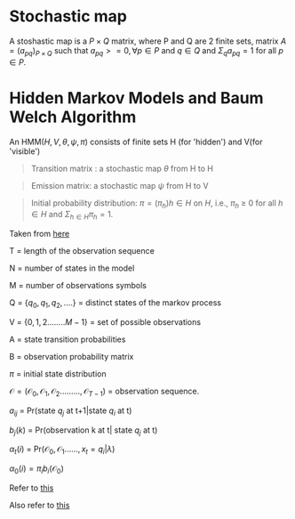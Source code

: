 # Stochastic map
A stoshastic map is a $P \times Q$ matrix, where P and Q are 2 finite sets, matrix $A = (a_{pq})_{P\times Q}$ such that  $a_{pq}>=0, \forall p \in P$ and $q \in Q$ and $\Sigma_{q} a_{pq} = 1$ for all $p \in P$.


# Hidden Markov Models and Baum Welch Algorithm
An HMM($H, V, \theta, \psi, \pi$) consists of finite sets H (for 'hidden') and V(for 'visible')

> Transition matrix : a stochastic map $\theta$ from H to H


> Emission matrix: a stochastic map 
$\psi$ from H to V

> Initial probability distribution:  $\pi = (\pi_{h})h\in H$ on $H$, i.e., $\pi_{h}$ ≥ 0 for all $h\in H$ and $\Sigma_{h\in H} π_{h} = 1$.

Taken from [here](https://medium.com/@kangeugine/hidden-markov-model-7681c22f5b9)

T = length of the observation sequence

N = number of states in the model

M = number of observations symbols

Q = {$q_{0}, q_{1}, q_{2}, ....$} = distinct states of  the markov process

V = {$0, 1, 2 ........ M-1$} = set of possible observations

A = state transition probabilities

B = observation probability matrix

$\pi$ = initial state distribution

$\mathcal{O} = (\mathcal{O}_{0}, \mathcal{O}_{1},\mathcal{O}_{2}........., \mathcal{O}_{T-1})$ = observation sequence.



$a_{ij}$ = Pr(state $q_{j}$ at t+1|state $q_{i}$ at t)


$b_{j}(k)$ = Pr(observation k at t| state $q_j$ at t)

$\alpha_{t}(i)$ = Pr($\mathcal{O}_0, \mathcal{O}_1......, x_t = q_i|\lambda$)

$\alpha_0(i) = \pi_i b_i(\mathcal{O}_0)$

Refer to [this](https://drive.google.com/viewerng/viewer?url=https%3A//www.cs.sjsu.edu/%7Estamp/RUA/HMM.pdf&embedded=true)


Also refer to [this](http://www.adeveloperdiary.com/data-science/machine-learning/forward-and-backward-algorithm-in-hidden-markov-model/)